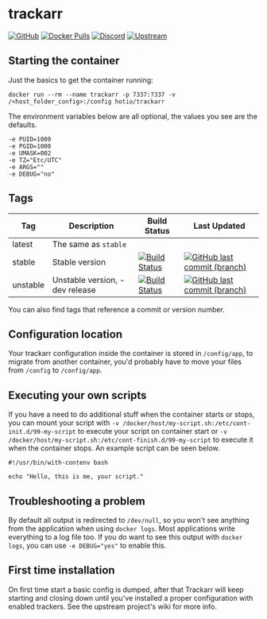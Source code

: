 # trackarr

[![GitHub](https://img.shields.io/badge/source-github-lightgrey)](https://github.com/hotio/docker-trackarr)
[![Docker Pulls](https://img.shields.io/docker/pulls/hotio/trackarr)](https://hub.docker.com/r/hotio/trackarr)
[![Discord](https://img.shields.io/discord/610068305893523457?color=738ad6&label=discord&logo=discord&logoColor=white)](https://discord.gg/3SnkuKp)
[![Upstream](https://img.shields.io/badge/upstream-project-yellow)](https://gitlab.com/cloudb0x/trackarr)

## Starting the container

Just the basics to get the container running:

```shell
docker run --rm --name trackarr -p 7337:7337 -v /<host_folder_config>:/config hotio/trackarr
```

The environment variables below are all optional, the values you see are the defaults.

```shell
-e PUID=1000
-e PGID=1000
-e UMASK=002
-e TZ="Etc/UTC"
-e ARGS=""
-e DEBUG="no"
```

## Tags

| Tag      | Description                    | Build Status                                                                                                                                                | Last Updated                                                                                                                                                          |
| ---------|--------------------------------|-------------------------------------------------------------------------------------------------------------------------------------------------------------|-----------------------------------------------------------------------------------------------------------------------------------------------------------------------|
| latest   | The same as `stable`           |                                                                                                                                                             |                                                                                                                                                                       |
| stable   | Stable version                 | [![Build Status](https://cloud.drone.io/api/badges/hotio/docker-trackarr/status.svg?ref=refs/heads/stable)](https://cloud.drone.io/hotio/docker-trackarr)   | [![GitHub last commit (branch)](https://img.shields.io/github/last-commit/hotio/docker-trackarr/stable)](https://github.com/hotio/docker-trackarr/commits/stable)     |
| unstable | Unstable version, -dev release | [![Build Status](https://cloud.drone.io/api/badges/hotio/docker-trackarr/status.svg?ref=refs/heads/unstable)](https://cloud.drone.io/hotio/docker-trackarr) | [![GitHub last commit (branch)](https://img.shields.io/github/last-commit/hotio/docker-trackarr/unstable)](https://github.com/hotio/docker-trackarr/commits/unstable) |

You can also find tags that reference a commit or version number.

## Configuration location

Your trackarr configuration inside the container is stored in `/config/app`, to migrate from another container, you'd probably have to move your files from `/config` to `/config/app`.

## Executing your own scripts

If you have a need to do additional stuff when the container starts or stops, you can mount your script with `-v /docker/host/my-script.sh:/etc/cont-init.d/99-my-script` to execute your script on container start or `-v /docker/host/my-script.sh:/etc/cont-finish.d/99-my-script` to execute it when the container stops. An example script can be seen below.

```shell
#!/usr/bin/with-contenv bash

echo "Hello, this is me, your script."
```

## Troubleshooting a problem

By default all output is redirected to `/dev/null`, so you won't see anything from the application when using `docker logs`. Most applications write everything to a log file too. If you do want to see this output with `docker logs`, you can use `-e DEBUG="yes"` to enable this.

## First time installation

On first time start a basic config is dumped, after that Trackarr will keep starting and closing down until you've installed a proper configuration with enabled trackers. See the upstream project's wiki for more info.
